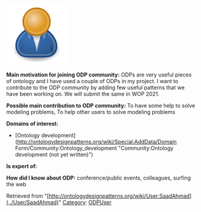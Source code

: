 [![Image:ODPUser.png](../images/a/a6/ODPUser.png)](../Image/ODPUser.png "Image:ODPUser.png")




  





__Main motivation for joining ODP community:__ ODPs are very useful pieces of ontology and I have used a couple of ODPs in my project. I want to contribute to the ODP community by adding few useful patterns that we have been working on. We will submit the same in WOP 2021.


__Possible main contribution to ODP community:__ To have some help to solve modeling problems, To help other users to solve modeling problems


__Domains of interest:__



* [Ontology development](http://ontologydesignpatterns.org/wiki/Special:AddData/Domain Form/Community:Ontology_development "Community:Ontology development (not yet written)")


__Is expert of:__


  

__How did I know about ODP:__ conference/public events, colleagues, surfing the web






Retrieved from "[http://ontologydesignpatterns.org/wiki/User:SaadAhmad](../User/SaadAhmad)"
 [Category](http://ontologydesignpatterns.org/wiki/Special:Categories "Special:Categories"): [ODPUser](../Category/ODPUser "Category:ODPUser")